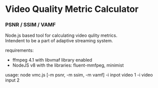 # Video Quality Metric Calculator
### PSNR / SSIM / VAMF

Node.js based tool for calculating video qulity metrics.<br>
Intendent to be a part of adaptive streaming system.

requirements:
- ffmpeg 4.1 with libvmaf library enabled
- NodeJS v8 with the libraries: fluent-mmfpeg, minimist

usage:
node vmc.js [-m psnr, -m ssim, -m vamf] -i inpot video 1 -i video input 2